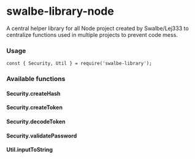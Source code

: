 # swalbe-library-node

A central helper library for all Node project created by Swalbe/Lej333 to centralize functions used in multiple projects to prevent code mess.

### Usage
```
const { Security, Util } = require('swalbe-library');
```

### Available functions
#### Security.createHash
#### Security.createToken
#### Security.decodeToken
#### Security.validatePassword
#### Util.inputToString
